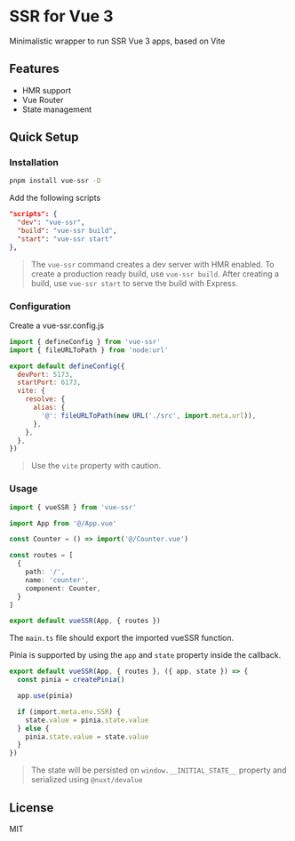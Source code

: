 # SSR for Vue 3

Minimalistic wrapper to run SSR Vue 3 apps, based on Vite

## Features
* HMR support
* Vue Router
* State management

## Quick Setup

### Installation

```sh
pnpm install vue-ssr -D
```

Add the following scripts

```json
"scripts": {
  "dev": "vue-ssr",
  "build": "vue-ssr build",
  "start": "vue-ssr start"
},
```

> The `vue-ssr` command creates a dev server with HMR enabled.
To create a production ready build, use `vue-ssr build`. After creating a build, use `vue-ssr start` to serve the build with Express.

### Configuration

Create a vue-ssr.config.js

```js
import { defineConfig } from 'vue-ssr'
import { fileURLToPath } from 'node:url'

export default defineConfig({
  devPort: 5173,
  startPort: 6173,
  vite: {
    resolve: {
      alias: {
        '@': fileURLToPath(new URL('./src', import.meta.url)),
      },
    },
  },
})
```

> Use the `vite` property with caution.

### Usage

```ts
import { vueSSR } from 'vue-ssr'

import App from '@/App.vue'

const Counter = () => import('@/Counter.vue')

const routes = [
  {
    path: '/',
    name: 'counter',
    component: Counter,
  }
]

export default vueSSR(App, { routes })
```

The `main.ts` file should export the imported vueSSR function.

Pinia is supported by using the `app` and `state` property inside the callback.

```typescript
export default vueSSR(App, { routes }, ({ app, state }) => {
  const pinia = createPinia()

  app.use(pinia)

  if (import.meta.env.SSR) {
    state.value = pinia.state.value
  } else {
    pinia.state.value = state.value
  }
})
```

> The state will be persisted on `window.__INITIAL_STATE__` property and serialized using `@nuxt/devalue`

## License

MIT
